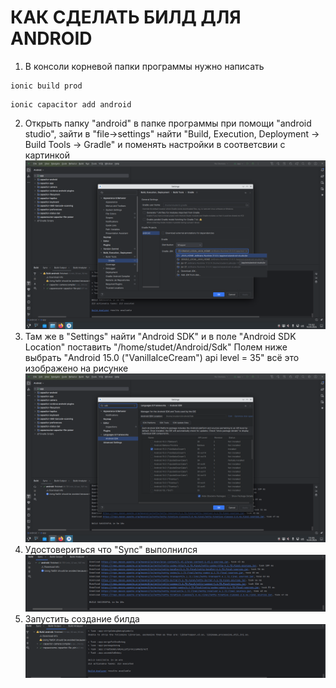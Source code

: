 # КАК СДЕЛАТЬ БИЛД ДЛЯ ANDROID
1. В консоли корневой папки программы нужно написать
```
ionic build prod
```
```
ionic capacitor add android
```
2. Открыть папку "android" в папке программы при помощи "android studio", зайти в "file->settings" найти "Build, Execution, Deployment -> Build Tools -> Gradle" и поменять настройки в соответсвии с картинкой ![1](./docs/img/1.png)
3. Там же в "Settings" найти "Android SDK" и в поле "Android SDK Location" поставить "/home/studet/Android/Sdk" Полем ниже выбрать "Android 15.0 ("VanillaIceCream") api level = 35" всё это изображено на рисунке ![2](./docs/img/2.png)
4. Удостовериться что "Sync" выполнился
![3](./docs/img/3.png)
5. Запустить создание билда
![4](./docs/img/4.png)
